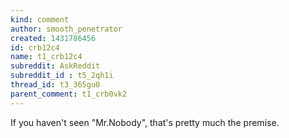 ```yaml
---
kind: comment
author: smooth_penetrator
created: 1431786456
id: crb12c4
name: t1_crb12c4
subreddit: AskReddit
subreddit_id : t5_2qh1i
thread_id: t3_365gu0
parent_comment: t1_crb0vk2
---
```


If you haven't seen "Mr.Nobody", that's pretty much the premise.
